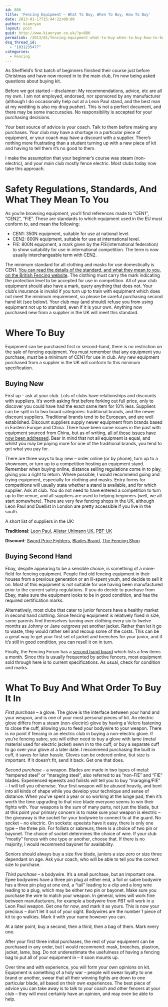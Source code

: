 ```yaml
---
id: 886
title: 'Fencing Equipment – What To Buy, When To Buy, How To Buy'
date: 2013-01-17T15:44:22+00:00
author: kianryan
layout: post
guid: http://www.kianryan.co.uk/?p=886
permalink: /2013/01/fencing-equipment-what-to-buy-when-to-buy-how-to-buy/
dsq_thread_id:
  - "1031235477"
categories:
  - Fencing
---
```

As Sheffield’s first batch of beginners finished their course just before Christmas and have now moved in to the main club, I’m now being asked questions about buying kit.

Before we got started – disclaimer: My recommendations, advice, etc are all my own. I am not employed, endorsed, nor sponsored by any manufacturer (although I do occasionally help out at a Leon Paul stand, and the best man at my wedding is also my drug pusher). This is not a perfect document, and there may be some inaccuracies. No responsibility is accepted for your purchasing decisions.

Your best source of advice is your coach. Talk to them before making any purchases. Your club may have a shortage in a particular piece of equipment, or your coach may have a discount with a supplier. There’s nothing more frustrating than a student turning up with a new piece of kit and having to tell them it’s no good to them.

I make the assumption that your beginner’s course was steam (non-electric), and your main club mostly fence electric. Most clubs today now take this approach.

# Safety Regulations, Standards, And What They Mean To You

As you’re browsing equipment, you’ll find references made to “CEN1”, “CEN2”, “FIE”. These are standards to which equipment used in the EU must conform to, and mean the following:

  * CEN1: 350N equipment, suitable for use at national level.
  * CEN2: 800N equipment, suitable for use at international level.
  * FIE: 800N equipment, a mark given by the FIE(international federation) to show suitability for use in international competition. The term is now usually interchangeable term with CEN2.

The minimum standard for all clothing and masks for use domestically is CEN1. [You can read the details of the standard, and what they mean to you, on the British Fencing website](http://www.britishfencing.com/uploads/files/january_2012_safety_guidelines_board_approved.pdf). The clothing must carry the mark indicating the protection level to be accepted for use in competition. All of your club equipment should also have a mark, query anything that does not. Your club’s insurance is invalid if you turn up to train with equipment which does not meet the minimum requirement, so please be careful purchasing second hand kit (see below). Your club may (and should) refuse you from using equipment not up to standard, even if it is your own. Anything now purchased new from a supplier in the UK will meet this standard.

# Where To Buy

Equipment can be purchased first or second-hand, there is no restriction on the sale of fencing equipment. You must remember that any equipment you purchase, _must_ be a minimum of CEN1 for use in club. Any new equipment purchased from a supplier in the UK will conform to this minimum specification.

## Buying New

First up – ask at your club. Lots of clubs have relationships and discounts with suppliers. It’s worth asking first before forking out full price, only to discover you could have had the exact same item for 10% less. Suppliers can be split in to two board categories: traditional brands, and the newer discount suppliers. Traditional brands tend to be European, and are well established. Discount suppliers supply newer equipment from brands based in Eastern Europe and China. There have been some issues in the past with equipment sourced from China, but as of writing, [all of those issues have now been addressed](http://www.britishfencing.com/news/latest-news/?n=513). Bear in mind that not all equipment is equal, and whilst you may be paying more for one of the traditional brands, you tend to get what you pay for.

There are three ways to buy new – order online (or by phone), turn up to a showroom, or turn up to a competition hosting an equipment stand. Remember when buying online, distance selling regulations come in to play, giving you a right to return. Where possible, I would recommend going and trying equipment, especially for clothing and masks. Entry forms for competitions will usually state whether a stand is available, and for which supplier. Ask at club. You do not need to have entered a competition to turn up to the venue, and all suppliers are used to helping beginners (well, we all start somewhere). There are very few fencing shops in the UK, although Leon Paul and Duellist in London are pretty accessible if you live in the south.

A short list of suppliers in the UK:

**Traditional**: [Leon Paul](http://www.leonpaul.com/), [Allstar Uhlmann UK](http://www.allstar-fencing.co.uk/), [PBT-UK](http://www.pbt-uk.com)
  
**Discount**: [Sword Price Fighters](http://swordpricefighters.com/), [Blades Brand](http://www.bladesbrand.com), [The Fencing Shop](http://www.thefencingshop.co.uk)

## Buying Second Hand

Ebay, despite appearing to be a sensible choice, is something of a mine-field for fencing equipment. People find old fencing equipment in their houses from a previous generation or an ill-spent youth, and decide to sell it on. Most of this equipment is not suitable for use having been manufactured prior to the current safety regulations. If you do decide to purchase from Ebay, make sure the equipment looks to be in good condition, and has the required certification marks.

Alternatively, most clubs that cater to junior fencers have a healthy market in second hand clothing. Since fencing equipment is relatively fixed in size, some parents find themselves turning over clothing every six to twelve months as Johnny or Jane outgrows yet another jacket. Rather than let it go to waste, they would rather sell and recoup some of the costs. This can be a great way to get your first set of jacket and breeches for your junior, and if it’s still in good condition, you can resell it on in turn.

Finally, the Fencing Forum has a [second hand board](http://www.fencingforum.com/forum/forumdisplay.php?25-Second-Hand-Equipment) which lists a few items a month. Since this is usually frequented by active fencers, most equipment sold through here is to current specifications. As usual, check for condition and marks.

# What To Buy And What Order To Buy It In

_First purchase_ – a glove. The glove is the interface between your hand and your weapon, and is one of your most personal pieces of kit. An electric glove differs from a steam (non-electric) glove by having a Velcro fastening to close the cuff, allowing you to feed your bodywire to your weapon. There is no point if fencing in an electric club in buying a non-electric glove. If you’re fencing sabre, you will either need to buy a glove with lame (metal material used for electric jacket) sewn in to the cuff, or buy a separate cuff to go over your glove at a later date. I recommend purchasing the built in cuff, it saves for later hassle. Gloves can be ordered online, but size is important. If it doesn’t fit, send it back. Get one that does.

_Second purchase_ – a weapon. Blades are made in two types of metal: “tempered steel” or “maraging steel”, also referred to as “non-FIE” and “FIE” blades. Experienced epeeists and foilists will tell you to buy “maraging/FIE” – I will tell you otherwise. Your first weapon will be abused heavily, and bent into all kinds of shape while you develop your technique and sense of distance. When you’ve spent a year or so working at the lunge pad, then it’s worth the time upgrading to that nice blade everyone seems to win their fights with. Your weapons is the sum of many parts, not just the blade, but at this point your primary concern is to make sure your weapon is electric – the giveaway is the socket for your bodywire to connect to at the guard. No socket – no electric. On sockets: epeeists have it easy, there is only one type – the three pin. For foilists or sabreurs, there is a choice of two pin or bayonet. The choice of socket determines the choice of wire. If your club “mostly” fences with one type or another, choose that. If there is no majority, I would recommend bayonet for availability.

Seniors should always buy a size five blade, juniors a size zero or size three dependant on age. Ask your coach, who will be able to tell you the correct size to purchase.

_Third purchase_ – a bodywire. It’s a small purchase, but an important one. Epee bodywires have a three pin plug at either end, a foil or sabre bodywire has a three pin plug at one end, a “tail” leading to a clip and a long wire leading to a plug, which may be either two pin or bayonet. Make sure you purchase the wire to match your weapon. In general, wires will work fine between manufacturers, for example a bodywire from PBT will work in a Leon Paul weapon. Get one for now, and mark it as yours. This is now your precious – don’t let it out of your sight. Bodywires are the number 1 piece of kit to go walkies. Mark it with your name however you can.

At a later point, buy a second, then a third, then a bag of them. Mark every one.

After your first three initial purchases, the rest of your equipment can be purchased in any order, but I would recommend: mask, breeches, plastron, jacket, lame, bag. Do not underestimate the usefulness of having a fencing bag to put all of your equipment in – it soon mounts up.

Over time and with experience, you will form your own opinions on kit. Equipment is something of a holy war – people will swear loyalty to one brand or another, swear that all their winning fights are down to one particular blade, all based on their own experiences. The best piece of advice you can take away is to talk to your coach and other fencers at your club – they will most certainly have an opinion, and may even be able to help.